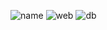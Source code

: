 ![name](https://github.com/user-attachments/assets/e8bdc642-1252-4490-97ff-2ea1a3377d07)
![web](https://github.com/user-attachments/assets/f1de2351-60ca-4aee-9417-4d1cfe3d0ce1)
![db](https://github.com/user-attachments/assets/241d124d-ef33-4d49-bc12-66f516d09f47)
